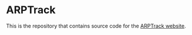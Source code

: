# ARPTrack

This is the repository that contains source code for the [ARPTrack website](https://ARPTrack.github.io).
